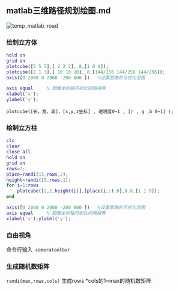 ##  matlab三维路径规划绘图.md

![temp_matlab_road](../../image/temp_matlab_road.png)

### 绘制立方体

```matlab
hold on
grid on
plotcube([5 5 5],[ 2 2 2],.8,[1 0 0]);
plotcube([2 1 3],[ 10 10 10],.8,[144/256 144/256 144/256]);
axis([0 2000 0 2000 -200 600 ])   %设置图像的可视化范围

axis equal     % 图像坐标轴可视化间隔相等 
xlabel('x');
ylabel('y');
```

`plotcube([长，宽，高]，[x,y,z坐标] , 透明度0~1 , [r , g ,b 0~1] );`

### 绘制立方柱

```matlab
clc
clear
close all
hold on
grid on
rows=7;
place=randi(15,rows,2);
height=randi(15,rows,1);
for i=1:rows
    plotcube([2,2,height(i)],[place(i,:),0],0.8,[1 1 0]);
end

axis([0 2000 0 2000 -200 600 ])   %设置图像的可视化范围
axis equal     % 图像坐标轴可视化间隔相等 
xlabel('x');ylabel('y');

```

### 自由视角

命令行输入` cameratoolbar`

### 生成随机数矩阵

`randi(max,rows,cols)` 生成rows *cols的1~max的随机数矩阵
